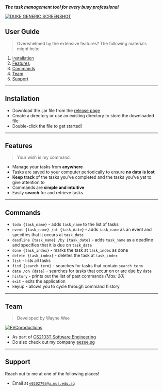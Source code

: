_**The task management tool for every busy professional**_

[![DUKE GENERIC SCREENSHOT](https://raw.githubusercontent.com/waynewee/duke/master/screenshots/generic.png)]()


## User Guide

> Overwhelmed by the extensive features? The following materials might help:

1. [Installation](#installation)
2. [Features](#features)
3. [Commands](#commands)
4. [Team](#team)
5. [Support](#support)

---
## Installation

- Download the .jar file from the <a href="https://github.com/waynewee/duke/releases">release page</a>
- Create a directory or use an existing directory to store the downloaded file
- Double-click the file to get started!

---
## Features

> Your wish is my command.

- Manage your tasks from **anywhere**
- Tasks are saved to your computer periodically to ensure **no data is lost**
- **Keep track** of the tasks you've completed and the tasks you've yet to give attention to
- Commands are **simple and intuitive**
- Easily **search** for and retrieve tasks

---

## Commands

- `todo {task_name}` - adds `task_name` to the list of tasks
- `event {task_name} /at {task_date}` - adds `task_name` as an event and specifies that it occurs at `task_date`
- `deadline {task_name} /by {task_date}` - adds `task_name` as a deadline and specifies that it is due on `task_date`
- `done {task_index}` - marks the task at `task_index` as done
- `delete {task_index}` - deletes the task at `task_index`
- `list` - lists all tasks
- `find {search_term}` - searches for tasks that contain `search_term`
- `date /on {date}` - searches for tasks that occur on or are due by `date`
- `history` - prints out the list of past commands _(Max: 20)_
- `exit` - exits the application
- keyup - allows you to cycle through command history
---

## Team

> Developed by Wayne Wee

 [![FVCproductions](https://avatars1.githubusercontent.com/u/34233605?s=200&v=4)](http://github.com/waynewee)
- As part of <a href="https://nus-cs2103-ay1920s2.github.io/website/">CS2103T Software Engineering</a>
- Do also check out my company <a href="https://eezee.sg">eezee.sg</a>

---

## Support

Reach out to me at one of the following places!

- Email at <a href="mailto:e0202795@u.nus.edu.sg" target="_blank">`e0202795@u.nus.edu.sg`</a>